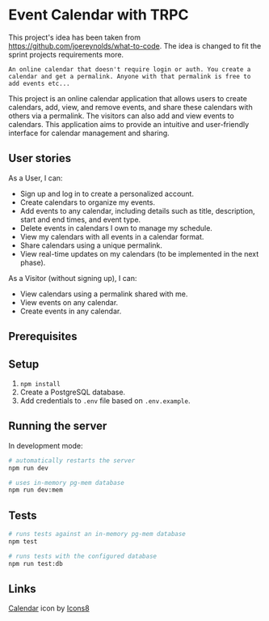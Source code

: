 # Event Calendar with TRPC

This project's idea has been taken from https://github.com/joereynolds/what-to-code. The idea is changed to fit the sprint projects requirements more.

```
An online calendar that doesn't require login or auth. You create a calendar and get a permalink. Anyone with that permalink is free to add events etc...
```

This project is an online calendar application that allows users to create calendars, add, view, and remove events, and share these calendars with others via a permalink. The visitors can also add and view events to calendars. This application aims to provide an intuitive and user-friendly interface for calendar management and sharing.

## User stories

As a User, I can:

- Sign up and log in to create a personalized account.
- Create calendars to organize my events.
- Add events to any calendar, including details such as title, description, start and end times, and event type.
- Delete events in calendars I own to manage my schedule.
- View my calendars with all events in a calendar format.
- Share calendars using a unique permalink.
- View real-time updates on my calendars (to be implemented in the next phase).

As a Visitor (without signing up), I can:

- View calendars using a permalink shared with me.
- View events on any calendar.
- Create events in any calendar.

## Prerequisites

## Setup

1. `npm install`
2. Create a PostgreSQL database.
3. Add credentials to `.env` file based on `.env.example`.

## Running the server

In development mode:

```bash
# automatically restarts the server
npm run dev

# uses in-memory pg-mem database
npm run dev:mem
```

## Tests

```bash
# runs tests against an in-memory pg-mem database
npm test

# runs tests with the configured database
npm run test:db
```

## Links

<a target="_blank" href="https://icons8.com/icon/nkGDoqzPxYM3/calendar">Calendar</a> icon by <a target="_blank" href="https://icons8.com">Icons8</a>
